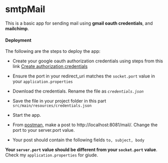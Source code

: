 # smtpMail

This is a basic app for sending mail using **gmail oauth credentials**, and  **mailchimp**.

#### Deployment
The following are the steps to deploy the app:
- Create your google oauth authorization credentials using steps from this link 
[Create authorization credentials](https://developers.google.com/identity/protocols/oauth2/web-server#creatingcred)

- Ensure the port in your redirect_uri matches the `socket.port` value in your `application.properties`

- Download the credentials. Rename the file as _`credentials.json`_

- Save the file in your project folder in this part `src/main/resources/credentials.json`

- Start the app.

- From [postman](https://www.postman.com/), make a post to http://localhost:8081/mail/. Change the port to your server.port value.

- Your post should contain the following fields `to, subject, body`

**Your `server.port` value should be different from your `socket.port` value**. Check my `application.properties` for giude.

